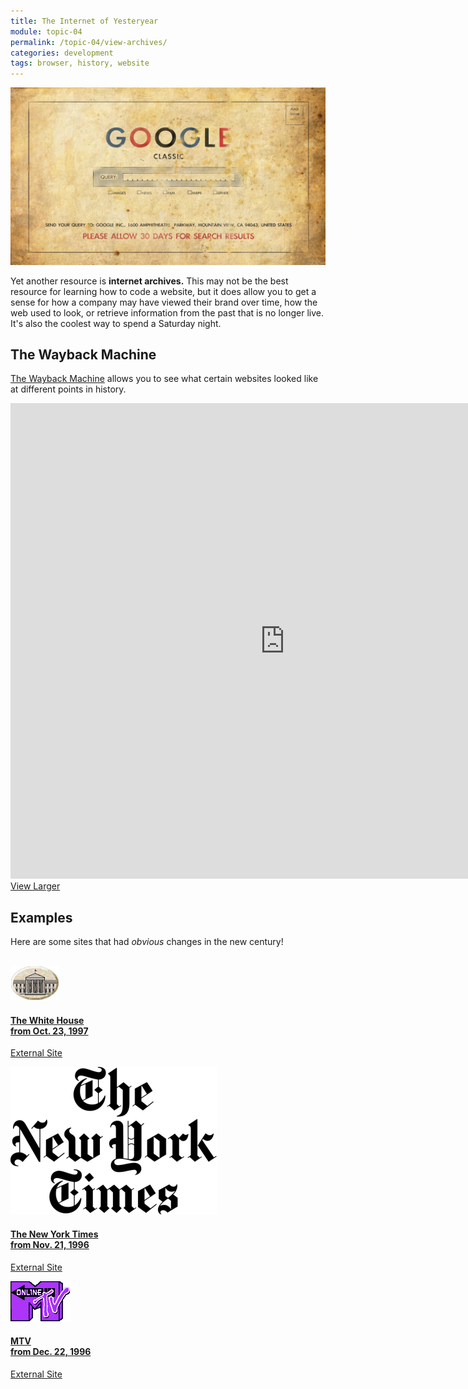 ```yaml
---
title: The Internet of Yesteryear
module: topic-04
permalink: /topic-04/view-archives/
categories: development
tags: browser, history, website
---
```


<div class="divider-heading"></div>


<img src="../img/google-classic.jpg" alt="Google as a snail-mail service" title="Google Classic!" style="width: 600px"/>

Yet another resource is **internet archives.** This may not be the best resource for learning how to code a website, but it does allow you to get a sense for how a company may have viewed their brand over time, how the web used to look, or retrieve information from the past that is no longer live. It's also the coolest way to spend a Saturday night.


<div class="divider-pg"></div>


## The Wayback Machine
<a href="https://archive.org/web/" target="_blank">The Wayback Machine</a> allows you to see what certain websites looked like at different points in history.

<iframe src="https://umontanamediaarts.com/MART341/wp-admin/admin-ajax.php?action=h5p_embed&id=20" width="877" height="761" frameborder="0" allowfullscreen="allowfullscreen"></iframe><script src="https://umontanamediaarts.com/MART341/wp-content/plugins/h5p/h5p-php-library/js/h5p-resizer.js" charset="UTF-8"></script>
<a href="https://umontanamediaarts.com/MART341/wp-admin/admin-ajax.php?action=h5p_embed&id=20" class="btn btn-default btn-xs" target="_blank">View Larger</a>


<div class="divider-pg"></div>


## Examples
Here are some sites that had _obvious_ changes in the new century!

<br>

<div class="row text-center">
  <div class="col-lg-4">
    <div class="bs-component">
      <div class="list-group">
        <a href="https://web.archive.org/web/19971023010656/http://www3.whitehouse.gov:80/" target="_blank" class="list-group-item">
          <img class="icon-hw" src="../img/hw-icon-whitehouse.gif" />
          <h4 class="list-group-item-heading">The White House<br>from Oct. 23, 1997</h4>
          <div class="divider-hw"></div>
          <p class="list-group-item-text"><i class="fas fa-link" aria-hidden="true"></i> External Site</p>
        </a>
      </div>
    </div>
  </div>
  <div class="col-lg-4">
    <div class="bs-component">
      <div class="list-group">
        <a href="https://web.archive.org/web/19961121230155/http://nytimes.com/" target="_blank" class="list-group-item">
          <img class="icon-hw" src="../img/hw-icon-nytimes.png" />
          <h4 class="list-group-item-heading">The New York Times<br>from Nov. 21, 1996</h4>
          <div class="divider-hw"></div>
          <p class="list-group-item-text"><i class="fas fa-link" aria-hidden="true"></i> External Site</p>
        </a>
      </div>
    </div>
  </div>
  <div class="col-lg-4">
    <div class="bs-component">
      <div class="list-group">
        <a href="http://web.archive.org/web/19961222031059/http://www.mtv.com/" target="_blank" class="list-group-item">
          <img class="icon-hw" src="../img/hw-icon-mtv.png" />
          <h4 class="list-group-item-heading">MTV<br>from Dec. 22, 1996</h4>
          <div class="divider-hw"></div>
          <p class="list-group-item-text"><i class="fas fa-link" aria-hidden="true"></i> External Site</p>
        </a>
      </div>
    </div>
  </div>
</div>
